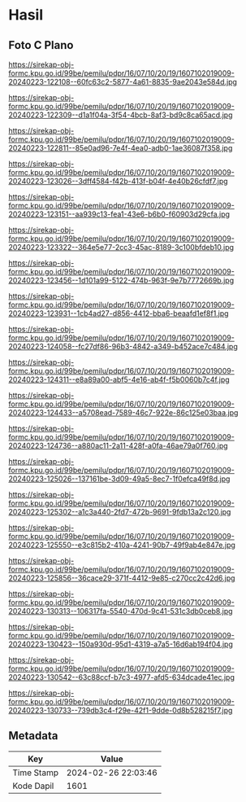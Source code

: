 # Hasil

## Foto C Plano

https://sirekap-obj-formc.kpu.go.id/99be/pemilu/pdpr/16/07/10/20/19/1607102019009-20240223-122108--60fc63c2-5877-4a61-8835-9ae2043e584d.jpg

https://sirekap-obj-formc.kpu.go.id/99be/pemilu/pdpr/16/07/10/20/19/1607102019009-20240223-122309--d1a1f04a-3f54-4bcb-8af3-bd9c8ca65acd.jpg

https://sirekap-obj-formc.kpu.go.id/99be/pemilu/pdpr/16/07/10/20/19/1607102019009-20240223-122811--85e0ad96-7e4f-4ea0-adb0-1ae36087f358.jpg

https://sirekap-obj-formc.kpu.go.id/99be/pemilu/pdpr/16/07/10/20/19/1607102019009-20240223-123026--3dff4584-f42b-413f-b04f-4e40b26cfdf7.jpg

https://sirekap-obj-formc.kpu.go.id/99be/pemilu/pdpr/16/07/10/20/19/1607102019009-20240223-123151--aa939c13-fea1-43e6-b6b0-f60903d29cfa.jpg

https://sirekap-obj-formc.kpu.go.id/99be/pemilu/pdpr/16/07/10/20/19/1607102019009-20240223-123322--364e5e77-2cc3-45ac-8189-3c100bfdeb10.jpg

https://sirekap-obj-formc.kpu.go.id/99be/pemilu/pdpr/16/07/10/20/19/1607102019009-20240223-123456--1d101a99-5122-474b-963f-9e7b7772669b.jpg

https://sirekap-obj-formc.kpu.go.id/99be/pemilu/pdpr/16/07/10/20/19/1607102019009-20240223-123931--1cb4ad27-d856-4412-bba6-beaafd1ef8f1.jpg

https://sirekap-obj-formc.kpu.go.id/99be/pemilu/pdpr/16/07/10/20/19/1607102019009-20240223-124058--fc27df86-96b3-4842-a349-b452ace7c484.jpg

https://sirekap-obj-formc.kpu.go.id/99be/pemilu/pdpr/16/07/10/20/19/1607102019009-20240223-124311--e8a89a00-abf5-4e16-ab4f-f5b0060b7c4f.jpg

https://sirekap-obj-formc.kpu.go.id/99be/pemilu/pdpr/16/07/10/20/19/1607102019009-20240223-124433--a5708ead-7589-46c7-922e-86c125e03baa.jpg

https://sirekap-obj-formc.kpu.go.id/99be/pemilu/pdpr/16/07/10/20/19/1607102019009-20240223-124736--a880ac11-2a11-428f-a0fa-46ae79a0f760.jpg

https://sirekap-obj-formc.kpu.go.id/99be/pemilu/pdpr/16/07/10/20/19/1607102019009-20240223-125026--137161be-3d09-49a5-8ec7-1f0efca49f8d.jpg

https://sirekap-obj-formc.kpu.go.id/99be/pemilu/pdpr/16/07/10/20/19/1607102019009-20240223-125302--a1c3a440-2fd7-472b-9691-9fdb13a2c120.jpg

https://sirekap-obj-formc.kpu.go.id/99be/pemilu/pdpr/16/07/10/20/19/1607102019009-20240223-125550--e3c815b2-410a-4241-90b7-49f9ab4e847e.jpg

https://sirekap-obj-formc.kpu.go.id/99be/pemilu/pdpr/16/07/10/20/19/1607102019009-20240223-125856--36cace29-371f-4412-9e85-c270cc2c42d6.jpg

https://sirekap-obj-formc.kpu.go.id/99be/pemilu/pdpr/16/07/10/20/19/1607102019009-20240223-130313--106317fa-5540-470d-9c41-531c3db0ceb8.jpg

https://sirekap-obj-formc.kpu.go.id/99be/pemilu/pdpr/16/07/10/20/19/1607102019009-20240223-130423--150a930d-95d1-4319-a7a5-16d6ab194f04.jpg

https://sirekap-obj-formc.kpu.go.id/99be/pemilu/pdpr/16/07/10/20/19/1607102019009-20240223-130542--63c88ccf-b7c3-4977-afd5-634dcade41ec.jpg

https://sirekap-obj-formc.kpu.go.id/99be/pemilu/pdpr/16/07/10/20/19/1607102019009-20240223-130733--739db3c4-f29e-42f1-9dde-0d8b528215f7.jpg


## Metadata

| Key        | Value               |
| ---------- | ------------------- |
| Time Stamp | 2024-02-26 22:03:46 |
| Kode Dapil | 1601                |



